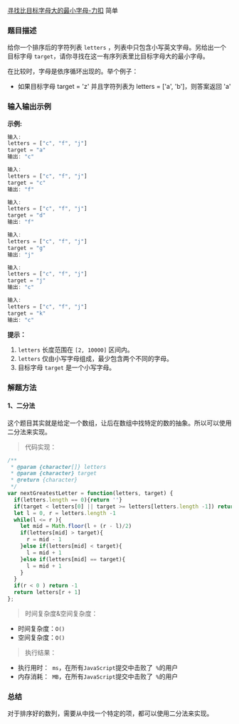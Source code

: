 
[寻找比目标字母大的最小字母-力扣](https://leetcode-cn.com/problems/find-smallest-letter-greater-than-target/description/)
<span>简单</span>

### 题目描述
给你一个排序后的字符列表 `letters` ，列表中只包含小写英文字母。另给出一个目标字母 `target`，请你寻找在这一有序列表里比目标字母大的最小字母。

在比较时，字母是依序循环出现的。举个例子：

- 如果目标字母 target = 'z' 并且字符列表为 letters = ['a', 'b']，则答案返回 'a'

### 输入输出示例
**示例:**
```js
输入:
letters = ["c", "f", "j"]
target = "a"
输出: "c"

输入:
letters = ["c", "f", "j"]
target = "c"
输出: "f"

输入:
letters = ["c", "f", "j"]
target = "d"
输出: "f"

输入:
letters = ["c", "f", "j"]
target = "g"
输出: "j"

输入:
letters = ["c", "f", "j"]
target = "j"
输出: "c"

输入:
letters = ["c", "f", "j"]
target = "k"
输出: "c"
```

**提示：**
1. `letters` 长度范围在 `[2, 10000]` 区间内。
2. `letters` 仅由小写字母组成，最少包含两个不同的字母。
3. 目标字母 `target` 是一个小写字母。

### 解题方法

#### 1、二分法

这个题目其实就是给定一个数组，让后在数组中找特定的数的抽象。所以可以使用二分法来实现。

> 代码实现：

```js
/**
 * @param {character[]} letters
 * @param {character} target
 * @return {character}
 */
var nextGreatestLetter = function(letters, target) {
  if(letters.length == 0){return ''}
  if(target < letters[0] || target >= letters[letters.length -1]) return letters[0]
  let l = 0, r = letters.length -1
  while(l <= r ){
    let mid = Math.floor(l + (r - l)/2)
    if(letters[mid] > target){ 
      r = mid - 1
    }else if(letters[mid] < target){
      l = mid + 1
    }else if(letters[mid] == target){
      l = mid + 1
    }
  }
  if(r < 0 ) return -1
  return letters[r + 1]
};

```

> 时间复杂度&空间复杂度：
- 时间复杂度：`O()`
- 空间复杂度：`O()`

> 执行结果：

- 执行用时：` ms`，在所有`JavaScript`提交中击败了` %`的用户
- 内存消耗：` MB`，在所有`JavaScript`提交中击败了` %`的用户

### 总结

对于排序好的数列，需要从中找一个特定的项，都可以使用二分法来实现。
